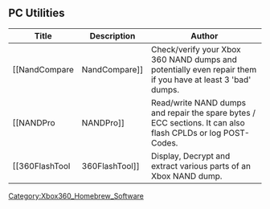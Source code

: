 <onlyinclude>

## PC Utilities

| Title            | Description      | Author                                                                                                      |
| ---------------- | ---------------- | ----------------------------------------------------------------------------------------------------------- |
| \[\[NandCompare  | NandCompare\]\]  | Check/verify your Xbox 360 NAND dumps and potentially even repair them if you have at least 3 'bad' dumps.  |
| \[\[NANDPro      | NANDPro\]\]      | Read/write NAND dumps and repair the spare bytes / ECC sections. It can also flash CPLDs or log POST-Codes. |
| \[\[360FlashTool | 360FlashTool\]\] | Display, Decrypt and extract various parts of an Xbox NAND dump.                                            |

</onlyinclude>

[Category:Xbox360_Homebrew_Software](Category:Xbox360_Homebrew_Software "wikilink")
